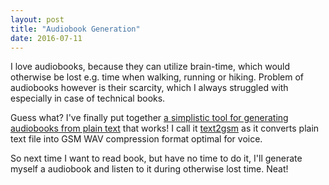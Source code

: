 ```yaml
---
layout: post
title: "Audiobook Generation"
date: 2016-07-11
---
```


I love audiobooks, because they can utilize brain-time, which would otherwise be lost e.g. time when walking, running or hiking. Problem of audiobooks however is their scarcity, which I always struggled with especially in case of technical books.

Guess what? I've finally put together [a simplistic tool for generating audiobooks from plain text](https://github.com/vackosar/text2gsm) that works! I call it [text2gsm](https://github.com/vackosar/text2gsm) as it converts plain text file into GSM WAV compression format optimal for voice.

So next time I want to read book, but have no time to do it, I'll generate myself a audiobook and listen to it during otherwise lost time. Neat!